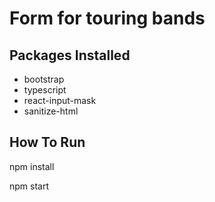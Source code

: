 # Form for touring bands

## Packages Installed

- bootstrap
- typescript
- react-input-mask
- sanitize-html

## How To Run

npm install

npm start
